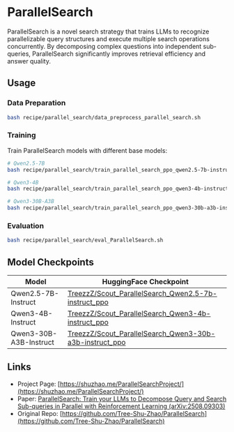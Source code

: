 # ParallelSearch

ParallelSearch is a novel search strategy that trains LLMs to recognize parallelizable query structures and execute multiple search operations concurrently. By decomposing complex questions into independent sub-queries, ParallelSearch significantly improves retrieval efficiency and answer quality.

## Usage

### Data Preparation

```bash
bash recipe/parallel_search/data_preprocess_parallel_search.sh
```

### Training

Train ParallelSearch models with different base models:

```bash
# Qwen2.5-7B
bash recipe/parallel_search/train_parallel_search_ppo_qwen2.5-7b-instruct.sh

# Qwen3-4B
bash recipe/parallel_search/train_parallel_search_ppo_qwen3-4b-instruct.sh

# Qwen3-30B-A3B
bash recipe/parallel_search/train_parallel_search_ppo_qwen3-30b-a3b-instruct.sh
```

### Evaluation

```bash
bash recipe/parallel_search/eval_ParallelSearch.sh
```

## Model Checkpoints

| Model | HuggingFace Checkpoint |
|-------|----------------------|
| Qwen2.5-7B-Instruct | [TreezzZ/Scout_ParallelSearch_Qwen2.5-7b-instruct_ppo](https://huggingface.co/TreezzZ/Scout_ParallelSearch_Qwen2.5-7b-instruct_ppo) |
| Qwen3-4B-Instruct | [TreezzZ/Scout_ParallelSearch_Qwen3-4b-instruct_ppo](https://huggingface.co/TreezzZ/Scout_ParallelSearch_Qwen3-4b-instruct_ppo) |
| Qwen3-30B-A3B-Instruct | [TreezzZ/Scout_ParallelSearch_Qwen3-30b-a3b-instruct_ppo](https://huggingface.co/TreezzZ/Scout_ParallelSearch_Qwen3-30b-a3b-instruct_ppo) |

## Links

- Project Page: [https://shuzhao.me/ParallelSearchProject/](https://shuzhao.me/ParallelSearchProject/)
- Paper: [ParallelSearch: Train your LLMs to Decompose Query and Search Sub-queries in Parallel with Reinforcement Learning (arXiv:2508.09303)](https://arxiv.org/abs/2508.09303)
- Original Repo: [https://github.com/Tree-Shu-Zhao/ParallelSearch](https://github.com/Tree-Shu-Zhao/ParallelSearch)
